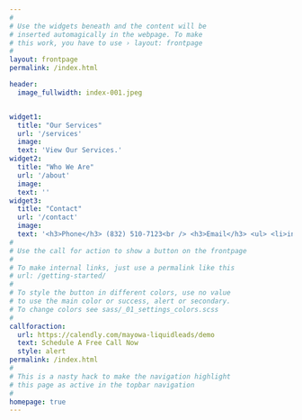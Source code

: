 ```yaml
---
#
# Use the widgets beneath and the content will be
# inserted automagically in the webpage. To make
# this work, you have to use › layout: frontpage
#
layout: frontpage
permalink: /index.html

header:
  image_fullwidth: index-001.jpeg


widget1:
  title: "Our Services"
  url: '/services'
  image: 
  text: 'View Our Services.'
widget2:
  title: "Who We Are"
  url: '/about'
  image: 
  text: ''
widget3:
  title: "Contact"
  url: '/contact'
  image: 
  text: '<h3>Phone</h3> (832) 510-7123<br /> <h3>Email</h3> <ul> <li>info@liquidleads.us</li> <li>service@liquidleads.us</li></li> <li>support@liquidleads.us</li>'
#
# Use the call for action to show a button on the frontpage
#
# To make internal links, just use a permalink like this
# url: /getting-started/
#
# To style the button in different colors, use no value
# to use the main color or success, alert or secondary.
# To change colors see sass/_01_settings_colors.scss
#
callforaction:
  url: https://calendly.com/mayowa-liquidleads/demo
  text: Schedule A Free Call Now
  style: alert
permalink: /index.html
#
# This is a nasty hack to make the navigation highlight
# this page as active in the topbar navigation
#
homepage: true
---
```



